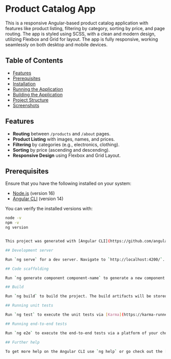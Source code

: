 
# Product Catalog App

This is a responsive Angular-based product catalog application with features like product listing, filtering by category, sorting by price, and page routing. The app is styled using SCSS, with a clean and modern design, utilizing Flexbox and Grid for layout. The app is fully responsive, working seamlessly on both desktop and mobile devices.

## Table of Contents
- [Features](#features)
- [Prerequisites](#prerequisites)
- [Installation](#installation)
- [Running the Application](#running-the-application)
- [Building the Application](#building-the-application)
- [Project Structure](#project-structure)
- [Screenshots](#screenshots)

## Features
- **Routing** between `/products` and `/about` pages.
- **Product Listing** with images, names, and prices.
- **Filtering** by categories (e.g., electronics, clothing).
- **Sorting** by price (ascending and descending).
- **Responsive Design** using Flexbox and Grid Layout.

## Prerequisites
Ensure that you have the following installed on your system:
- [Node.js](https://nodejs.org/en/download/) (version 16)
- [Angular CLI](https://angular.io/cli) (version 14)

You can verify the installed versions with:
```bash
node -v
npm -v
ng version


This project was generated with [Angular CLI](https://github.com/angular/angular-cli) version 14.2.13.

## Development server

Run `ng serve` for a dev server. Navigate to `http://localhost:4200/`. The application will automatically reload if you change any of the source files.

## Code scaffolding

Run `ng generate component component-name` to generate a new component. You can also use `ng generate directive|pipe|service|class|guard|interface|enum|module`.

## Build

Run `ng build` to build the project. The build artifacts will be stored in the `dist/` directory.

## Running unit tests

Run `ng test` to execute the unit tests via [Karma](https://karma-runner.github.io).

## Running end-to-end tests

Run `ng e2e` to execute the end-to-end tests via a platform of your choice. To use this command, you need to first add a package that implements end-to-end testing capabilities.

## Further help

To get more help on the Angular CLI use `ng help` or go check out the [Angular CLI Overview and Command Reference](https://angular.io/cli) page.
